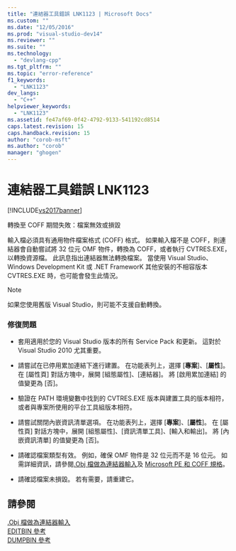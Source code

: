 ```yaml
---
title: "連結器工具錯誤 LNK1123 | Microsoft Docs"
ms.custom: ""
ms.date: "12/05/2016"
ms.prod: "visual-studio-dev14"
ms.reviewer: ""
ms.suite: ""
ms.technology: 
  - "devlang-cpp"
ms.tgt_pltfrm: ""
ms.topic: "error-reference"
f1_keywords: 
  - "LNK1123"
dev_langs: 
  - "C++"
helpviewer_keywords: 
  - "LNK1123"
ms.assetid: fe47af69-0f42-4792-9133-541192cd8514
caps.latest.revision: 15
caps.handback.revision: 15
author: "corob-msft"
ms.author: "corob"
manager: "ghogen"
---
```

# 連結器工具錯誤 LNK1123
[!INCLUDE[vs2017banner](../../assembler/inline/includes/vs2017banner.md)]

轉換至 COFF 期間失敗：檔案無效或損毀  
  
 輸入檔必須具有通用物件檔案格式 \(COFF\) 格式。  如果輸入檔不是 COFF，則連結器會自動嘗試將 32 位元 OMF 物件，轉換為 COFF，或者執行 CVTRES.EXE，以轉換資源檔。  此訊息指出連結器無法轉換檔案。  當使用 Visual Studio、Windows Development Kit 或 .NET FrameworK 其他安裝的不相容版本 CVTRES.EXE 時，也可能會發生此情況。  
  
> [!NOTE]
>  如果您使用舊版 Visual Studio，則可能不支援自動轉換。  
  
### 修復問題  
  
-   套用適用於您的 Visual Studio 版本的所有 Service Pack 和更新。  這對於 Visual Studio 2010 尤其重要。  
  
-   請嘗試在已停用累加連結下進行建置。  在功能表列上，選擇 \[**專案**\]、\[**屬性**\]。  在 \[屬性頁\] 對話方塊中，展開 \[組態屬性\]、\[連結器\]。  將 \[啟用累加連結\] 的值變更為 \[否\]。  
  
-   驗證在 PATH 環境變數中找到的 CVTRES.EXE 版本與建置工具的版本相符，或者與專案所使用的平台工具組版本相符。  
  
-   請嘗試關閉內嵌資訊清單選項。  在功能表列上，選擇 \[**專案**\]、\[**屬性**\]。  在 \[屬性頁\] 對話方塊中，展開 \[組態屬性\]、\[資訊清單工具\]、\[輸入和輸出\]。  將 \[內嵌資訊清單\] 的值變更為 \[否\]。  
  
-   請確認檔案類型有效。  例如，確保 OMF 物件是 32 位元而不是 16 位元。  如需詳細資訊，請參閱[.Obj 檔做為連結器輸入](../../build/reference/dot-obj-files-as-linker-input.md)及 [Microsoft PE 和 COFF 規格](http://go.microsoft.com/fwlink/p/?LinkId=93292)。  
  
-   請確認檔案未損毀。  若有需要，請重建它。  
  
## 請參閱  
 [.Obj 檔做為連結器輸入](../../build/reference/dot-obj-files-as-linker-input.md)   
 [EDITBIN 參考](../../build/reference/editbin-reference.md)   
 [DUMPBIN 參考](../../build/reference/dumpbin-reference.md)